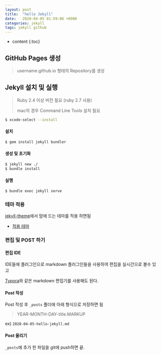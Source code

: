```yaml
---
layout: post
title:  "hello Jekyll"
date:   2020-04-05 01:59:06 +0900
categories: jekyll
tags: jekyll github
---
```

* content
{:toc}

## GitHub Pages 생성

> username.github.io 형태의 Repository를 생성



## Jekyll 설치 및 실행

> Ruby 2.4 이상 버전 필요 (ruby 2.7 사용)
>
> mac의 경우 Command Line Tools 설치 필요

```bash
$ xcode-select --install
```

#### 설치

```bash
$ gem install jekyll bundler
```

#### 생성 및 초기화

```bash
$ jekyll new ./
$ bundle install
```

#### 실행

```bash
$ bundle exec jekyll serve
```



###  테마 적용

[jekyll-theme](https://github.com/topics/jekyll-theme)에서 맘에 드는 테마를 적용 하면됨

* [적용 테마](https://github.com/Gaohaoyang/gaohaoyang.github.io/tree/theme)



### 편집 및 POST 하기

#### 편집 IDE

IDE들에 플러그인으로 markdown 플러그인들을 사용하여 편집을 실시간으로 볼수 있고

[Typora](https://typora.io/)와 같은 markdown 편집기를 사용해도 된다.

#### Post 작성

Post  작성 후 `_posts` 폴더에 아래 형식으로 저장하면 됨

> YEAR-MONTH-DAY-title.MARKUP

ex) `2020-04-05-hello-jekyll.md`

#### Post 올리기

 `_posts`에 추가 한 파일을 git에 push하면 끝.